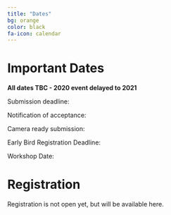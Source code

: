```yaml
---
title: "Dates"
bg: orange
color: black
fa-icon: calendar
---
```


# Important Dates
**All dates TBC - 2020 event delayed to 2021**

Submission deadline: 

Notification of acceptance:

Camera ready submission:

Early Bird Registration Deadline:

Workshop Date:


# Registration

Registration is not open yet, but will be available here.